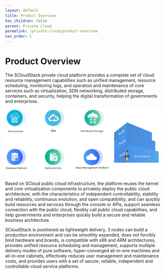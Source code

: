 ```yaml
---
layout: default
title: Product Overview
has_children: false
parent: Private Cloud
permalink: /private-cloud/product-overview
nav_order: 1
---
```


# Product Overview

The SCloudStack private cloud platform provides a complete set of cloud resource management capabilities such as unified management, resource scheduling, monitoring logs, and operation and maintenance of core services such as virtualization, SDN networking, distributed storage, containers, and security, helping the digital transformation of governments and enterprises.

![1](/assets/images/scloud-stack.png)

Based on SCloud public cloud infrastructure, the platform reuses the kernel and core virtualization components to privately deploy the public cloud architecture, with the characteristics of independent controllability, stability and reliability, continuous evolution, and open compatibility, and can quickly build resources and services through the console or APIs, support seamless connection with the public cloud, flexibly call public cloud capabilities, and help governments and enterprises quickly build a secure and reliable business architecture.

SCloudStack is positioned as lightweight delivery, 3 nodes can build a production environment and can be smoothly expanded, does not forcibly bind hardware and brands, is compatible with x86 and ARM architectures, provides unified resource scheduling and management, supports multiple delivery modes of pure software, hyper-converged all-in-one machines and all-in-one cabinets, effectively reduces user management and maintenance costs, and provides users with a set of secure, reliable, independent and controllable cloud service platforms.